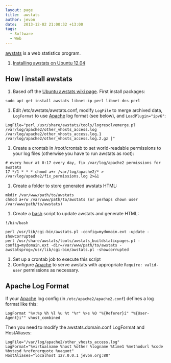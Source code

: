 ```yaml
---
layout: page
title:  awstats
author: jevon
date:   2013-12-02 21:00:32 +13:00
tags:
  - Software
  - Web
---
```


[awstats](awstats.md) is a web statistics program.

1. <a href="https://help.ubuntu.com/community/AWStats">Installing awstats on Ubuntu 12.04</a>

## How I install awstats

1. Based off the <a href="https://help.ubuntu.com/community/AWStats">Ubuntu awstats wiki page</a>. First install packages:

```
sudo apt-get install awstats libnet-ip-perl libnet-dns-perl
```

1. Edit /etc/awstats/awstats.conf, modify `LogFile` to merge archived data, `LogFormat` to use [Apache](Apache.md) log format (see below), and `LoadPlugin="ipv6"`:

```
LogFile="perl /usr/share/awstats/tools/logresolvemerge.pl /var/log/apache2/other_vhosts_access.log /var/log/apache2/other_vhosts_access.log.1 /var/log/apache2/other_vhosts_access.log.2.gz |"
```

1. Create a crontab in /root/crontab to set world-readable permissions to your log files (otherwise you have to run awstats as root):

```
# every hour at 0:17 every day, fix /var/log/apache2 permissions for awstats
17 */1 * * * chmod a+r /var/log/apache2/* > /var/log/apache2/fix_permissions.log 2>&1
```

1. Create a folder to store generated awstats HTML:

```
mkdir /var/www/path/to/awstats
chmod a+rw /var/www/path/to/awstats (or perhaps chown user /var/www/path/to/awstats)
```

1. Create a [bash](bash.md) script to update awstats and generate HTML:

```
!/bin/bash

perl /usr/lib/cgi-bin/awstats.pl -config=mydomain.ext -update -showcorrupted
perl /usr/share/awstats/tools/awstats_buildstaticpages.pl -config=mydomain.ext -dir=/var/www/path/to/awstats -awstatsprog=/usr/lib/cgi-bin/awstats.pl -showcorrupted
```

1. Set up a crontab job to execute this script
1. Configure [Apache](Apache.md) to serve awstats with appropriate `Require: valid-user` permissions as necessary.

## Apache Log Format
If your [Apache](Apache.md) log config (in `/etc/apache2/apache2.conf`) defines a log format like this:

```
LogFormat "%v:%p %h %l %u %t "%r" %>s %O "%{Referer}i" "%{User-Agent}i"" vhost_combined
```

Then you need to modify the awstats.domain.conf LogFormat and HostAliases:

```
LogFile="/var/log/apache2/other_vhosts_access.log"
LogFormat="%virtualname %host %other %logname %time1 %methodurl %code %bytesd %refererquote %uaquot"
HostAliases="localhost 127.0.0.1 jevon.org:80"
```
